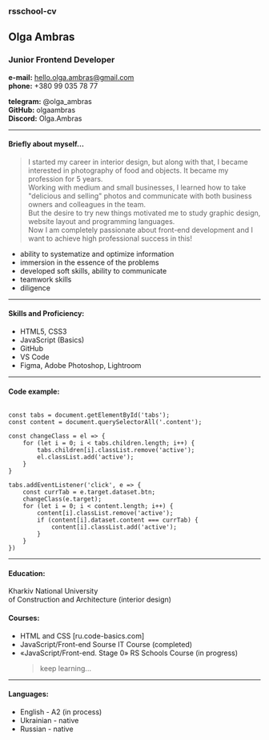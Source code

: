 ### rsschool-cv

## Olga Ambras

### Junior Frontend Developer

**e-mail:** hello.olga.ambras@gmail.com  
**phone:** +380 99 035 78 77

**telegram:** @olga_ambras  
**GitHub:** olgaambras  
**Discord:** Olga.Ambras

---

#### Briefly about myself...

> I started my career in interior design, but along with that, I became interested in photography of food and objects. It became my profession for 5 years.  
> Working with medium and small businesses, I learned how to take "delicious and selling" photos and communicate with both business owners and colleagues in the team.  
> But the desire to try new things motivated me to study graphic design, website layout and programming languages.  
> Now I am completely passionate about front-end development and I want to achieve high professional success in this!

- ability to systematize and optimize information
- immersion in the essence of the problems
- developed soft skills, ability to communicate
- teamwork skills
- diligence

---

#### Skills and Proficiency:

- HTML5, CSS3
- JavaScript (Basics)
- GitHub
- VS Code
- Figma, Adobe Photoshop, Lightroom

---

#### Code example:

```

const tabs = document.getElementById('tabs');
const content = document.querySelectorAll('.content');

const changeClass = el => {
    for (let i = 0; i < tabs.children.length; i++) {
        tabs.children[i].classList.remove('active');
        el.classList.add('active');
    }
}

tabs.addEventListener('click', e => {
    const currTab = e.target.dataset.btn;
    changeClass(e.target);
    for (let i = 0; i < content.length; i++) {
        content[i].classList.remove('active');
        if (content[i].dataset.content === currTab) {
            content[i].classList.add('active');
        }
    }
})

```

---

#### Education:

Kharkiv National University  
of Construction and Architecture (interior design)

#### Courses:

- HTML and CSS [ru.code-basics.com]
- JavaScript/Front-end Sourse IT Course (completed)
- «JavaScript/Front-end. Stage 0» RS Schools Course (in progress)
  > keep learning...

---

#### Languages:

- English - A2 (in process)
- Ukrainian - native
- Russian - native
